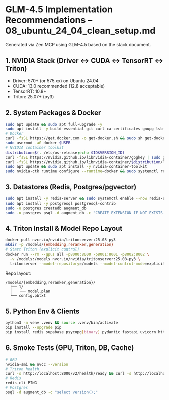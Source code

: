 # GLM-4.5 Implementation Recommendations – 08_ubuntu_24_04_clean_setup.md

Generated via Zen MCP using GLM-4.5 based on the stack document.

## 1. NVIDIA Stack (Driver ↔ CUDA ↔ TensorRT ↔ Triton)
- Driver: 570+ (or 575.xx) on Ubuntu 24.04
- CUDA: 13.0 recommended (12.8 acceptable)
- TensorRT: 10.8+
- Triton: 25.07+ (py3)

## 2. System Packages & Docker
```bash
sudo apt update && sudo apt full-upgrade -y
sudo apt install -y build-essential git curl ca-certificates gnupg lsb-release unzip jq python3 python3-venv python3-pip
# Docker
curl -fsSL https://get.docker.com -o get-docker.sh && sudo sh get-docker.sh
sudo usermod -aG docker $USER
# NVIDIA container toolkit
distribution=$(. /etc/os-release;echo $ID$VERSION_ID)
curl -fsSL https://nvidia.github.io/libnvidia-container/gpgkey | sudo gpg --dearmor -o /usr/share/keyrings/nvidia-container-toolkit-keyring.gpg
curl -fsSL https://nvidia.github.io/libnvidia-container/$distribution/libnvidia-container.list | sudo tee /etc/apt/sources.list.d/nvidia-container-toolkit.list
sudo apt update && sudo apt install -y nvidia-container-toolkit
sudo nvidia-ctk runtime configure --runtime=docker && sudo systemctl restart docker
```

## 3. Datastores (Redis, Postgres/pgvector)
```bash
sudo apt install -y redis-server && sudo systemctl enable --now redis-server
sudo apt install -y postgresql postgresql-contrib
sudo -u postgres createdb augment_db
sudo -u postgres psql -d augment_db -c "CREATE EXTENSION IF NOT EXISTS vector;"
```

## 4. Triton Install & Model Repo Layout
```bash
docker pull nvcr.io/nvidia/tritonserver:25.08-py3
mkdir -p /models/{embedding,reranker,generation}
# Start Triton (explicit control)
docker run --rm --gpus all -p8000:8000 -p8001:8001 -p8002:8002 \
  -v /models:/models nvcr.io/nvidia/tritonserver:25.08-py3 \
  tritonserver --model-repository=/models --model-control-mode=explicit &
```
Repo layout:
```
/models/{embedding,reranker,generation}/
  ├── 1/
  │   └── model.plan
  └── config.pbtxt
```

## 5. Python Env & Clients
```bash
python3 -m venv .venv && source .venv/bin/activate
pip install --upgrade pip
pip install redis supabase psycopg[binary] pydantic fastapi uvicorn httpx tritonclient[all] docling langchain-docling
```

## 6. Smoke Tests (GPU, Triton, DB, Cache)
```bash
# GPU
nvidia-smi && nvcc --version
# Triton health
curl -s http://localhost:8000/v2/health/ready && curl -s http://localhost:8002/metrics | head -5
# Redis
redis-cli PING
# Postgres
psql -d augment_db -c "select version();"
```

